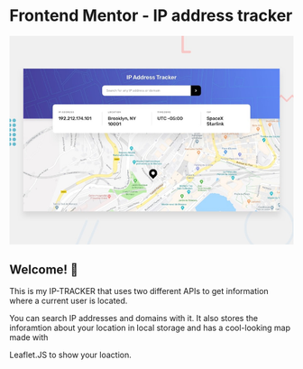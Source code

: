# Frontend Mentor - IP address tracker

![Design preview for the IP address tracker coding challenge](./design/desktop-preview.jpg)

## Welcome! 👋

This is my IP-TRACKER that uses two different APIs to get information where a current user is located.

You can search IP addresses and domains with it. It also stores the inforamtion about your location in local storage and has a cool-looking map made with 

Leaflet.JS to show your loaction.
